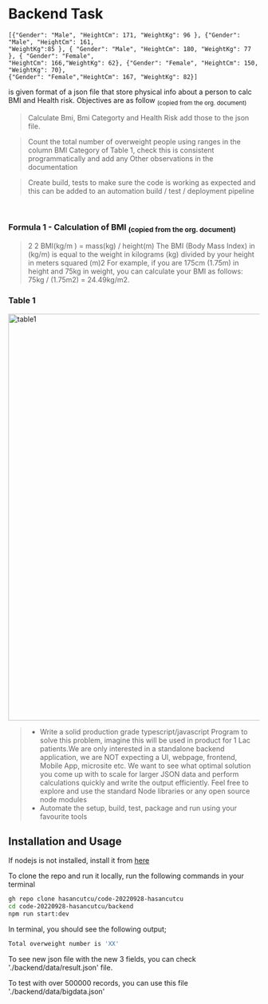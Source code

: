 # Backend Task

```
[{"Gender": "Male", "HeightCm": 171, "WeightKg": 96 }, {"Gender": "Male", "HeightCm": 161,
"WeightKg":85 }, { "Gender": "Male", "HeightCm": 180, "WeightKg": 77 }, { "Gender": "Female",
"HeightCm": 166,"WeightKg": 62}, {"Gender": "Female", "HeightCm": 150, "WeightKg": 70},
{"Gender": "Female","HeightCm": 167, "WeightKg": 82}]
```

is given format of a json file that store physical info about a person to calc BMI and Health risk.
Objectives are as follow <sub>(copied from the org. document)</sub>
<br/>

> Calculate Bmi, Bmi Categorty and Health Risk add those to the json file.

> Count the total number of overweight people using ranges in the column BMI Category of
> Table 1, check this is consistent programmatically and add any Other observations in the
> documentation

> Create build, tests to make sure the code is working as expected and this can be added to an
> automation build / test / deployment pipeline

<br/>

### Formula 1 - Calculation of BMI <sub>(copied from the org. document) </sub>

> 2 2 BMI(kg/m ) = mass(kg) / height(m)
> The BMI (Body Mass Index) in (kg/m) is equal to the weight in kilograms (kg) divided by your height in
> meters squared (m)2 For example, if you are 175cm (1.75m) in height and 75kg in weight, you can
> calculate your BMI as follows: 75kg / (1.75m2) = 24.49kg/m2.

### Table 1

<img width="816" alt="table1" src="https://user-images.githubusercontent.com/73205794/192788834-4248c3f7-ee43-4877-950b-8740abfe6796.png">

<br/>

> - Write a solid production grade typescript/javascript Program to solve this problem, imagine this will be used in product for 1 Lac patients.We are only interested in a standalone backend application, we are NOT expecting a UI, webpage, frontend, Mobile App, microsite etc. We want to see what optimal solution you come up with to scale for larger JSON data and perform calculations quickly and write the output efficiently. Feel free to explore and use the standard Node libraries or any open source node modules
> - Automate the setup, build, test, package and run using your favourite tools

## Installation and Usage

If nodejs is not installed, install it from [here](https://nodejs.org/en/download/)

To clone the repo and run it locally, run the following commands in your terminal

```bash
gh repo clone hasancutcu/code-20220928-hasancutcu
cd code-20220928-hasancutcu/backend
npm run start:dev
```

In terminal, you should see the following output;

```bash
Total overweight number is 'XX'
```

To see new json file with the new 3 fields, you can check './backend/data/result.json' file.

To test with over 500000 records, you can use this file './backend/data/bigdata.json'